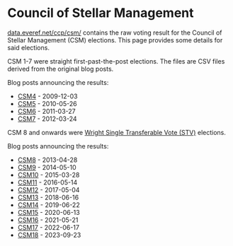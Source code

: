 # Council of Stellar Management

[data.everef.net/ccp/csm/](https://data.everef.net/ccp/csm/) contains the raw voting result for the
Council of Stellar Management (CSM) elections.
This page provides some details for said elections.

CSM 1-7 were straight first-past-the-post elections.
The files are CSV files derived from the original blog posts.

Blog posts announcing the results:
* [CSM4](https://www.eveonline.com/news/view/the-4th-csm-results) - 2009-12-03
* [CSM5](https://www.eveonline.com/news/view/csm5-election-the-results-are-in) - 2010-05-26
* [CSM6](https://www.eveonline.com/news/view/csm6-elections-the-results) - 2011-03-27
* [CSM7](https://www.eveonline.com/news/view/csm-7-the-results) - 2012-03-24

CSM 8 and onwards were [Wright Single Transferable Vote (STV)](https://en.wikipedia.org/wiki/Wright_system) elections.

Blog posts announcing the results:
* [CSM8](https://www.eveonline.com/news/view/csm8-election-results) - 2013-04-28
* [CSM9](https://www.eveonline.com/news/view/csm9-presenting-the-new-council-members-election-data-and-officer-changes) - 2014-05-10
* [CSM10](https://www.eveonline.com/news/view/csm-x-voting-results) - 2015-03-28
* [CSM11](https://www.eveonline.com/news/view/csm-11-election-results) - 2016-05-14
* [CSM12](https://www.eveonline.com/news/view/a-closer-look-at-the-csm-12-results) - 2017-05-04
* [CSM13](https://www.eveonline.com/news/view/welcome-csm-13) - 2018-06-16
* [CSM14](https://www.eveonline.com/news/view/csm-14-has-been-elected) - 2019-06-22
* [CSM15](https://www.eveonline.com/news/view/meet-the-new-council) - 2020-06-13
* [CSM16](https://www.eveonline.com/news/view/csm-16-meet-your-candidates) - 2021-05-21
* [CSM17](https://www.eveonline.com/news/view/welcome-to-csm17) - 2022-06-17
* [CSM18](https://forums.eveonline.com/t/introducing-csm-18/421392) - 2023-09-23

